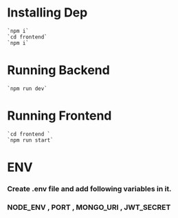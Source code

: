 # Installing Dep
    `npm i`
    `cd frontend`
    `npm i`

# Running Backend
    `npm run dev`

# Running Frontend 
    `cd frontend `
    `npm run start`

# ENV
### Create .env file and add following variables in it.
### NODE_ENV , PORT , MONGO_URI , JWT_SECRET

